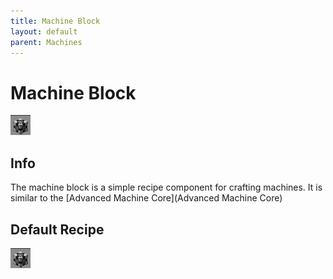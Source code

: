 ```yaml
---
title: Machine Block
layout: default
parent: Machines
---
```


# Machine Block
![](/assets/machines/advanced_machine_core.png)

## Info
The machine block is a simple recipe component for crafting machines.
It is similar to the [Advanced Machine Core](Advanced Machine Core)

## Default Recipe
![](/assets/machines/advanced_machine_core.png)